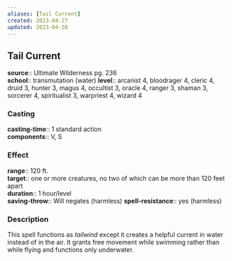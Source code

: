 ```yaml
---
aliases: [Tail Current]
created: 2023-04-27
updated: 2023-04-28
---
```


## Tail Current

**source**:: Ultimate Wilderness pg. 236  
**school**:: transmutation (water)
**level**:: arcanist 4, bloodrager 4, cleric 4, druid 3, hunter 3, magus 4, occultist 3, oracle 4, ranger 3, shaman 3, sorcerer 4, spiritualist 3, warpriest 4, wizard 4

### Casting

**casting-time**:: 1 standard action  
**components**:: V, S

### Effect

**range**:: 120 ft.  
**target**:: one or more creatures, no two of which can be more than 120 feet apart  
**duration**:: 1 hour/level  
**saving-throw**:: Will negates (harmless)
**spell-resistance**:: yes (harmless)

### Description

This spell functions as *tailwind* except it creates a helpful current in water instead of in the air. It grants free movement while swimming rather than while flying and functions only underwater.
